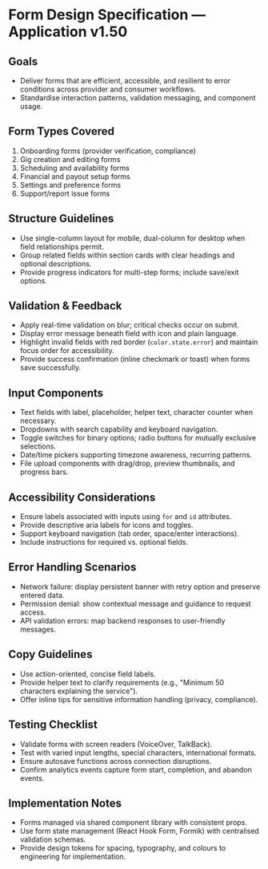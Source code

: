 # Form Design Specification — Application v1.50

## Goals
- Deliver forms that are efficient, accessible, and resilient to error conditions across provider and consumer workflows.
- Standardise interaction patterns, validation messaging, and component usage.

## Form Types Covered
1. Onboarding forms (provider verification, compliance)
2. Gig creation and editing forms
3. Scheduling and availability forms
4. Financial and payout setup forms
5. Settings and preference forms
6. Support/report issue forms

## Structure Guidelines
- Use single-column layout for mobile, dual-column for desktop when field relationships permit.
- Group related fields within section cards with clear headings and optional descriptions.
- Provide progress indicators for multi-step forms; include save/exit options.

## Validation & Feedback
- Apply real-time validation on blur; critical checks occur on submit.
- Display error message beneath field with icon and plain language.
- Highlight invalid fields with red border (`color.state.error`) and maintain focus order for accessibility.
- Provide success confirmation (inline checkmark or toast) when forms save successfully.

## Input Components
- Text fields with label, placeholder, helper text, character counter when necessary.
- Dropdowns with search capability and keyboard navigation.
- Toggle switches for binary options; radio buttons for mutually exclusive selections.
- Date/time pickers supporting timezone awareness, recurring patterns.
- File upload components with drag/drop, preview thumbnails, and progress bars.

## Accessibility Considerations
- Ensure labels associated with inputs using `for` and `id` attributes.
- Provide descriptive aria labels for icons and toggles.
- Support keyboard navigation (tab order, space/enter interactions).
- Include instructions for required vs. optional fields.

## Error Handling Scenarios
- Network failure: display persistent banner with retry option and preserve entered data.
- Permission denial: show contextual message and guidance to request access.
- API validation errors: map backend responses to user-friendly messages.

## Copy Guidelines
- Use action-oriented, concise field labels.
- Provide helper text to clarify requirements (e.g., "Minimum 50 characters explaining the service").
- Offer inline tips for sensitive information handling (privacy, compliance).

## Testing Checklist
- Validate forms with screen readers (VoiceOver, TalkBack).
- Test with varied input lengths, special characters, international formats.
- Ensure autosave functions across connection disruptions.
- Confirm analytics events capture form start, completion, and abandon events.

## Implementation Notes
- Forms managed via shared component library with consistent props.
- Use form state management (React Hook Form, Formik) with centralised validation schemas.
- Provide design tokens for spacing, typography, and colours to engineering for implementation.
